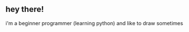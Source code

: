 ## hey there! 
i'm a beginner programmer (learning python) and like to draw sometimes


<!--
**iyokkuz/iyokkuz** is a ✨ _special_ ✨ repository because its `README.md` (this file) appears on your GitHub profile.



